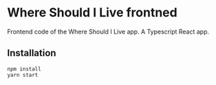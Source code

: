# Where Should I Live frontned
Frontend code of the Where Should I Live app. A Typescript React app.

## Installation
```
npm install
yarn start
```

